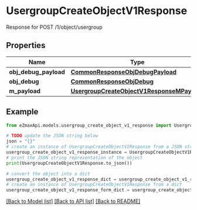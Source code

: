 # UsergroupCreateObjectV1Response

Response for POST /1/object/usergroup

## Properties

Name | Type | Description | Notes
------------ | ------------- | ------------- | -------------
**obj_debug_payload** | [**CommonResponseObjDebugPayload**](CommonResponseObjDebugPayload.md) |  | 
**obj_debug** | [**CommonResponseObjDebug**](CommonResponseObjDebug.md) |  | [optional] 
**m_payload** | [**UsergroupCreateObjectV1ResponseMPayload**](UsergroupCreateObjectV1ResponseMPayload.md) |  | 

## Example

```python
from eZmaxApi.models.usergroup_create_object_v1_response import UsergroupCreateObjectV1Response

# TODO update the JSON string below
json = "{}"
# create an instance of UsergroupCreateObjectV1Response from a JSON string
usergroup_create_object_v1_response_instance = UsergroupCreateObjectV1Response.from_json(json)
# print the JSON string representation of the object
print(UsergroupCreateObjectV1Response.to_json())

# convert the object into a dict
usergroup_create_object_v1_response_dict = usergroup_create_object_v1_response_instance.to_dict()
# create an instance of UsergroupCreateObjectV1Response from a dict
usergroup_create_object_v1_response_form_dict = usergroup_create_object_v1_response.from_dict(usergroup_create_object_v1_response_dict)
```
[[Back to Model list]](../README.md#documentation-for-models) [[Back to API list]](../README.md#documentation-for-api-endpoints) [[Back to README]](../README.md)


